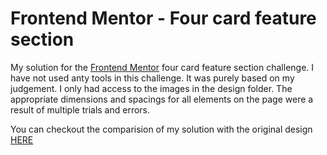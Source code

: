 # Frontend Mentor - Four card feature section

My solution for the [Frontend Mentor](https://www.frontendmentor.io/challenges/four-card-feature-section-weK1eFYK) four card feature section challenge. I have not used anty tools in this challenge. It was purely based on my judgement. I only had access to the images in the design folder. The appropriate dimensions and spacings for all elements on the page were a result of multiple trials and errors.

You can checkout the comparision of my solution with the original design [HERE](https://www.frontendmentor.io/solutions/fully-responsive-landing-page-using-css-grid-E6JMAXyiq)





